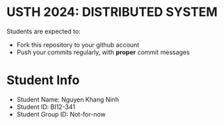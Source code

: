 USTH 2024: DISTRIBUTED SYSTEM
=====================================================

Students are expected to:
* Fork this repository to your github account
* Push your commits regularly, with **proper** commit messages


Student Info
=========================

* Student Name: Nguyen Khang Ninh
* Student ID: BI12-341
* Student Group ID: Not-for-now
